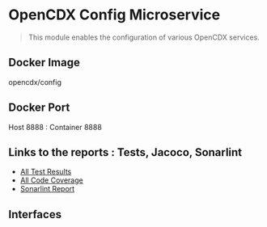 # OpenCDX Config Microservice
> This module enables the configuration of various OpenCDX services. 

## Docker Image
opencdx/config

## Docker Port
Host 8888 : Container 8888

## Links to the reports : Tests, Jacoco, Sonarlint
- [All Test Results](build/reports/tests/test/index.html)
- [All Code Coverage](build/reports/jacoco/test/html/index.html)
- [Sonarlint Report](build/reports/sonarlint/sonarlintMain.html)

## Interfaces